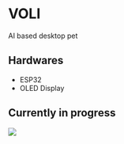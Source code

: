 # VOLI

AI based desktop pet

## Hardwares

- ESP32
- OLED Display 

## Currently in progress
![](https://github.com/Sunil531999/VOLI---AI-Desktop-Pet/blob/main/test/face%20animation.gif)
